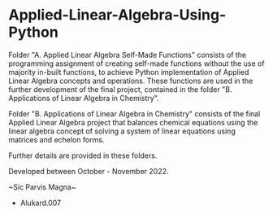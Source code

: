 # Applied-Linear-Algebra-Using-Python

Folder "A. Applied Linear Algebra Self-Made Functions" consists of the programming assignment of creating self-made functions without the use of majority in-built functions, to achieve Python implementation of Applied Linear Algebra concepts and operations. These functions are used in the further development of the final project, contained in the folder "B. Applications of Linear Algebra in Chemistry".

Folder "B. Applications of Linear Algebra in Chemistry" consists of the final Applied Linear Algebra project that balances chemical equations using the linear algebra concept of solving a system of linear equations using matrices and echelon forms. 

Further details are provided in these folders.

Developed between October - November 2022.

~Sic Parvis Magna~
- Alukard.007
